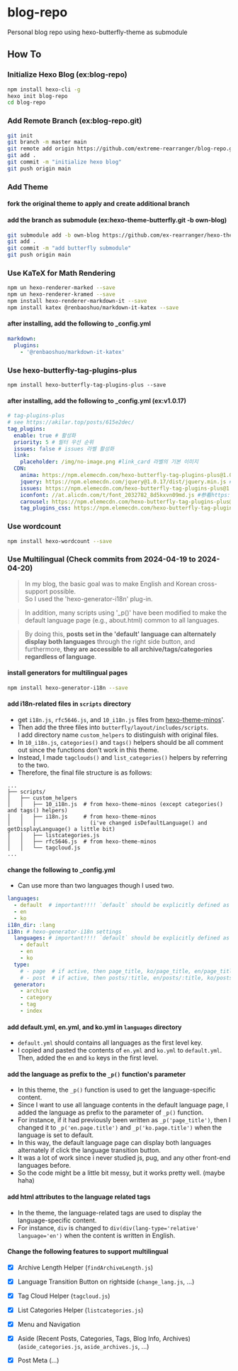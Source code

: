 # blog-repo

Personal blog repo using hexo-butterfly-theme as submodule

## How To
### Initialize Hexo Blog (ex:blog-repo)
```bash
npm install hexo-cli -g
hexo init blog-repo
cd blog-repo
```

### Add Remote Branch (ex:blog-repo.git)
```bash
git init 
git branch -m master main
git remote add origin https://github.com/extreme-rearranger/blog-repo.git
git add .
git commit -m "initialize hexo blog"
git push origin main
```

### Add Theme
#### fork the original theme to apply and create additional branch
#### add the branch as submodule (ex:hexo-theme-butterfly.git -b own-blog)
```bash
git submodule add -b own-blog https://github.com/ex-rearranger/hexo-theme-butterfly.git themes/butterfly
git add .
git commit -m "add butterfly submodule"
git push origin main
```

### Use KaTeX for Math Rendering
```bash
npm un hexo-renderer-marked --save
npm un hexo-renderer-kramed --save
npm install hexo-renderer-markdown-it --save
npm install katex @renbaoshuo/markdown-it-katex --save
```
#### after installing, add the following to _config.yml
```yaml
markdown:
  plugins:
    - '@renbaoshuo/markdown-it-katex'
```

### Use hexo-butterfly-tag-plugins-plus
```
npm install hexo-butterfly-tag-plugins-plus --save
```

#### after installing, add the following to _config.yml (ex:v1.0.17)
```yaml
# tag-plugins-plus
# see https://akilar.top/posts/615e2dec/
tag_plugins:
  enable: true # 활성화
  priority: 5 # 필터 우선 순위
  issues: false # issues 라벨 활성화
  link:
    placeholder: /img/no-image.png #link_card 라벨의 기본 이미지
  CDN:
    anima: https://npm.elemecdn.com/hexo-butterfly-tag-plugins-plus@1.0.17/lib/assets/font-awesome-animation.min.css #动画标签anima的依赖
    jquery: https://npm.elemecdn.com/jquery@1.0.17/dist/jquery.min.js #issues标签依赖
    issues: https://npm.elemecdn.com/hexo-butterfly-tag-plugins-plus@1.0.17/lib/assets/issues.js #issues标签依赖
    iconfont: //at.alicdn.com/t/font_2032782_8d5kxvn09md.js #参看https://akilar.top/posts/d2ebecef/
    carousel: https://npm.elemecdn.com/hexo-butterfly-tag-plugins-plus@1.0.17/lib/assets/carousel-touch.js
    tag_plugins_css: https://npm.elemecdn.com/hexo-butterfly-tag-plugins-plus@1.0.17/lib/tag_plugins.css
```

### Use wordcount
```bash
npm install hexo-wordcount --save
```

### Use Multilingual (Check commits from 2024-04-19 to 2024-04-20)
>In my blog, the basic goal was to make English and Korean cross-support possible.<br>
> So I used the 'hexo-generator-i18n' plug-in.<br>

> In addition, many scripts using '_p()' have been modified to make the default language page (e.g., about.html) common to all languages.<br>

> By doing this, **posts set in the 'default' language can alternately display both languages** through the right side button, and furthermore, **they are accessible to all archive/tags/categories regardless of language**.

#### install generators for multilingual pages
```bash
npm install hexo-generator-i18n --save
```

#### add i18n-related files in `scripts` directory
- get `i18n.js`, `rfc5646.js`, and `10_i18n.js` files from [hexo-theme-minos](https://github.com/ppoffice/hexo-theme-minos)'.
- Then add the three files into `butterfly/layout/includes/scripts`.<br>I add directory name `custom_helpers` to distinguish with original files.
- In `10_i18n.js`, `categories()` and `tags()` helpers should be all comment out since the functions don't work in this theme.
- Instead, I made `tagclouds()` and `list_categories()` helpers by referring to the two.
- Therefore, the final file structure is as follows:
```
...
├── scripts/
│   ├── custom_helpers
│   │   ├── 10_i18n.js  # from hexo-theme-minos (except categories() and tags() helpers)
│   │   ├── i18n.js     # from hexo-theme-minos 
│   │   │                 (i've changed isDefaultLanguage() and getDisplayLanguage() a little bit)
│   │   ├── listcategories.js
│   │   ├── rfc5646.js  # from hexo-theme-minos
│   │   └── tagcloud.js
...
```


#### change the following to _config.yml
- Can use more than two languages though I used two.

```yaml
languages:
  - default  # important!!!! `default` should be explicitly defined as first element
  - en
  - ko
i18n_dir: :lang
i18n: # hexo-generator-i18n settings
  languages: # important!!!! `default` should be explicitly defined as first element
    - default
    - en
    - ko
  type:
    # - page  # if active, then page_title, ko/page_title, en/page_title are all available with the same content
    # - post  # if active, then posts/:title, en/posts/:title, ko/posts/:title are all avaliable (this is not recommended since :title already contains language information)
  generator:
    - archive
    - category
    - tag
    - index
```


#### add default.yml, en.yml, and ko.yml in `languages` directory
- `default.yml` should contains all languages as the first level key.
- I copied and pasted the contents of `en.yml` and `ko.yml` to `default.yml`.<br>Then, added the `en` and `ko` keys in the first level.


#### add the language as prefix to the `_p()` function's parameter
- In this theme, the `_p()` function is used to get the language-specific content.
- Since I want to use all language contents in the default language page, I added the language as prefix to the parameter of `_p()` function.
- For instance, if it had previously been written as `_p('page_title')`, then I changed it to `_p('en.page.title')` and `_p('ko.page.title')` when the language is set to default.
- In this way, the default language page can display both languages alternately if click the language transition button.
- It was a lot of work since i never studied js, pug, and any other front-end languages before.
- So the code might be a little bit messy, but it works pretty well. (maybe haha)


#### add html attributes to the language related tags
- In the theme, the language-related tags are used to display the language-specific content.
- For instance, `div` is changed to `div(div(lang-type='relative' language='en')` when the content is written in English.


#### Change the following features to support multilingual
- [x] Archive Length Helper (`findArchiveLength.js`)
- [x] Language Transition Button on rightside (`change_lang.js`, ...)
- [x] Tag Cloud Helper (`tagcloud.js`)
- [x] List Categories Helper (`listcategories.js`)
- [x] Menu and Navigation
- [X] Aside (Recent Posts, Categories, Tags, Blog Info, Archives) (`aside_categories.js`, `aside_archives.js`, ...)
- [X] Post Meta (...)



